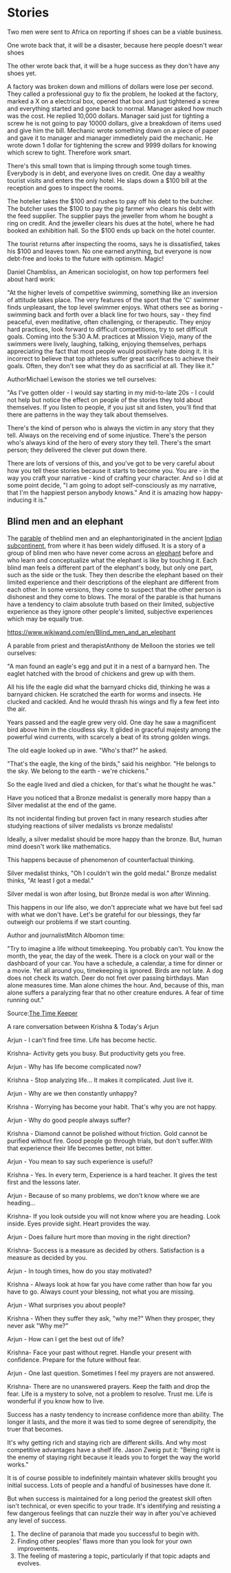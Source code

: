# Stories

Two men were sent to Africa on reporting if shoes can be a viable business.

One wrote back that, it will be a disaster, because here people doesn't wear shoes

The other wrote back that, it will be a huge success as they don't have any shoes yet.

A factory was broken down and millions of dollars were lose per second. They called a professional guy to fix the problem, he looked at the factory, marked a X on a electrical box, opened that box and just tightened a screw and everything started and gone back to normal. Manager asked how much was the cost. He replied 10,000 dollars. Manager said just for tighting a screw he is not going to pay 10000 dollars, give a breakdown of items used and give him the bill. Mechanic wrote something down on a piece of paper and gave it to manager and manager immedietely paid the mechanic. He wrote down 1 dollar for tightening the screw and 9999 dollars for knowing which screw to tight. Therefore work smart.

There's this small town that is limping through some tough times. Everybody is in debt, and everyone lives on credit. One day a wealthy tourist visits and enters the only hotel. He slaps down a $100 bill at the reception and goes to inspect the rooms.

The hotelier takes the $100 and rushes to pay off his debt to the butcher. The butcher uses the $100 to pay the pig farmer who clears his debt with the feed supplier. The supplier pays the jeweller from whom he bought a ring on credit. And the jeweller clears his dues at the hotel, where he had booked an exhibition hall. So the $100 ends up back on the hotel counter.

The tourist returns after inspecting the rooms, says he is dissatisfied, takes his $100 and leaves town. No one earned anything, but everyone is now debt-free and looks to the future with optimism. Magic!

Daniel Chambliss, an American sociologist, on how top performers feel about hard work:

"At the higher levels of competitive swimming, something like an inversion of attitude takes place. The very features of the sport that the 'C' swimmer finds unpleasant, the top level swimmer enjoys. What others see as boring - swimming back and forth over a black line for two hours, say - they find peaceful, even meditative, often challenging, or therapeutic. They enjoy hard practices, look forward to difficult competitions, try to set difficult goals. Coming into the 5:30 A.M. practices at Mission Viejo, many of the swimmers were lively, laughing, talking, enjoying themselves, perhaps appreciating the fact that most people would positively hate doing it. It is incorrect to believe that top athletes suffer great sacrifices to achieve their goals. Often, they don't see what they do as sacrificial at all. They like it."

AuthorMichael Lewison the stories we tell ourselves:

"As I've gotten older - I would say starting in my mid-to-late 20s - I could not help but notice the effect on people of the stories they told about themselves. If you listen to people, if you just sit and listen, you'll find that there are patterns in the way they talk about themselves.

There's the kind of person who is always the victim in any story that they tell. Always on the receiving end of some injustice. There's the person who's always kind of the hero of every story they tell. There's the smart person; they delivered the clever put down there.

There are lots of versions of this, and you've got to be very careful about how you tell these stories because it starts to become you. You are - in the way you craft your narrative - kind of crafting your character. And so I did at some point decide, "I am going to adopt self-consciously as my narrative, that I'm the happiest person anybody knows." And it is amazing how happy-inducing it is."

## Blind men and an elephant

The [parable](https://www.wikiwand.com/en/Parable) of theblind men and an elephantoriginated in the ancient [Indian subcontinent](https://www.wikiwand.com/en/Indian_subcontinent), from where it has been widely diffused. It is a story of a group of blind men who have never come across an [elephant](https://www.wikiwand.com/en/Elephant) before and who learn and conceptualize what the elephant is like by touching it. Each blind man feels a different part of the elephant's body, but only one part, such as the side or the tusk. They then describe the elephant based on their limited experience and their descriptions of the elephant are different from each other. In some versions, they come to suspect that the other person is dishonest and they come to blows. The moral of the parable is that humans have a tendency to claim absolute truth based on their limited, subjective experience as they ignore other people's limited, subjective experiences which may be equally true.

<https://www.wikiwand.com/en/Blind_men_and_an_elephant>

A parable from priest and therapistAnthony de Melloon the stories we tell ourselves:

"A man found an eagle's egg and put it in a nest of a barnyard hen. The eaglet hatched with the brood of chickens and grew up with them.

All his life the eagle did what the barnyard chicks did, thinking he was a barnyard chicken. He scratched the earth for worms and insects. He clucked and cackled. And he would thrash his wings and fly a few feet into the air.

Years passed and the eagle grew very old. One day he saw a magnificent bird above him in the cloudless sky. It glided in graceful majesty among the powerful wind currents, with scarcely a beat of its strong golden wings.

The old eagle looked up in awe. "Who's that?" he asked.

"That's the eagle, the king of the birds," said his neighbor. "He belongs to the sky. We belong to the earth - we're chickens."

So the eagle lived and died a chicken, for that's what he thought he was."

Have you noticed that a Bronze medalist is generally more happy than a Silver medalist at the end of the game.

Its not incidental finding but proven fact in many research studies after studying reactions of silver medalists vs bronze medalists!

Ideally, a silver medalist should be more happy than the bronze. But, human mind doesn't work like mathematics.

This happens because of phenomenon of counterfactual thinking.

Silver medalist thinks, "Oh I couldn't win the gold medal." Bronze medalist thinks, "At least I got a medal."

Silver medal is won after losing, but Bronze medal is won after Winning.

This happens in our life also, we don't appreciate what we have but feel sad with what we don't have. Let's be grateful for our blessings, they far outweigh our problems if we start counting.

Author and journalistMitch Albomon time:

"Try to imagine a life without timekeeping. You probably can't. You know the month, the year, the day of the week. There is a clock on your wall or the dashboard of your car. You have a schedule, a calendar, a time for dinner or a movie. Yet all around you, timekeeping is ignored. Birds are not late. A dog does not check its watch. Deer do not fret over passing birthdays. Man alone measures time. Man alone chimes the hour. And, because of this, man alone suffers a paralyzing fear that no other creature endures. A fear of time running out."

Source:[The Time Keeper](https://click.convertkit-mail4.com/r8u235lnlkuohgmm36s3/p8heh9h9z26343tq/aHR0cHM6Ly93d3cuYW1hem9uLmNvbS9ncC9wcm9kdWN0L0IwMUsxNFpBQUUvcmVmPWFzX2xpX3FmX2FzaW5faWxfdGw_aWU9VVRGOCZ0YWc9amFtZXNjbGVhcmVtYS0yMCZjcmVhdGl2ZT05MzI1JmxpbmtDb2RlPWFzMiZjcmVhdGl2ZUFTSU49QjAxSzE0WkFBRSZsaW5rSWQ9MTNkNTU1ZDdmZTNmOGY3NzdjMzg3YjJlMGJkYzA3ODY=)

A rare conversation between Krishna & Today's Arjun

Arjun - I can't find free time. Life has become hectic.

Krishna- Activity gets you busy. But productivity gets you free.

Arjun - Why has life become complicated now?

Krishna - Stop analyzing life... It makes it complicated. Just live it.

Arjun - Why are we then constantly unhappy?

Krishna - Worrying has become your habit. That's why you are not happy.

Arjun - Why do good people always suffer?

Krishna - Diamond cannot be polished without friction. Gold cannot be purified without fire. Good people go through trials, but don't suffer.With that experience their life becomes better, not bitter.

Arjun - You mean to say such experience is useful?

Krishna - Yes. In every term, Experience is a hard teacher. It gives the test first and the lessons later.

Arjun - Because of so many problems, we don't know where we are heading...

Krishna- If you look outside you will not know where you are heading. Look inside. Eyes provide sight. Heart provides the way.

Arjun - Does failure hurt more than moving in the right direction?

Krishna- Success is a measure as decided by others. Satisfaction is a measure as decided by you.

Arjun - In tough times, how do you stay motivated?

Krishna - Always look at how far you have come rather than how far you have to go. Always count your blessing, not what you are missing.

Arjun - What surprises you about people?

Krishna - When they suffer they ask, "why me?" When they prosper, they never ask "Why me?"

Arjun - How can I get the best out of life?

Krishna- Face your past without regret. Handle your present with confidence. Prepare for the future without fear.

Arjun - One last question. Sometimes I feel my prayers are not answered.

Krishna- There are no unanswered prayers. Keep the faith and drop the fear. Life is a mystery to solve, not a problem to resolve. Trust me. Life is wonderful if you know how to live.

Success has a nasty tendency to increase confidence more than ability. The longer it lasts, and the more it was tied to some degree of serendipity, the truer that becomes.

It's why getting rich and staying rich are different skills. And why most competitive advantages have a shelf life. Jason Zweig put it: "Being right is the enemy of staying right because it leads you to forget the way the world works."

It is of course possible to indefinitely maintain whatever skills brought you initial success. Lots of people and a handful of businesses have done it.

But when success is maintained for a long period the greatest skill often isn't technical, or even specific to your trade. It's identifying and resisting a few dangerous feelings that can nuzzle their way in after you've achieved any level of success.

1. The decline of paranoia that made you successful to begin with.
2. Finding other peoples' flaws more than you look for your own improvements.
3. The feeling of mastering a topic, particularly if that topic adapts and evolves.
